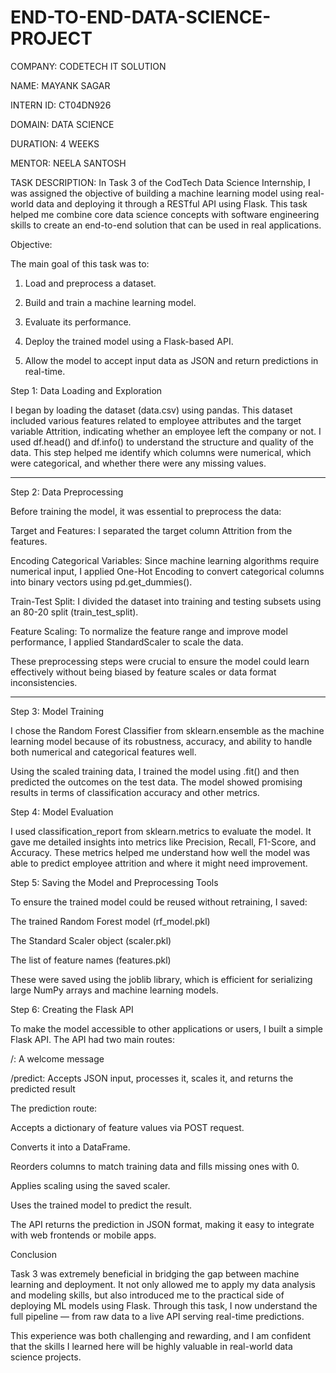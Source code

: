# END-TO-END-DATA-SCIENCE-PROJECT

COMPANY: CODETECH IT SOLUTION

NAME: MAYANK SAGAR

INTERN ID: CT04DN926

DOMAIN: DATA SCIENCE

DURATION: 4 WEEKS

MENTOR: NEELA SANTOSH

TASK DESCRIPTION: 
In Task 3 of the CodTech Data Science Internship, I was assigned the objective of building a machine learning model using real-world data and deploying it through a RESTful API using Flask. This task helped me combine core data science concepts with software engineering skills to create an end-to-end solution that can be used in real applications.

Objective:

The main goal of this task was to:

1. Load and preprocess a dataset.


2. Build and train a machine learning model.


3. Evaluate its performance.


4. Deploy the trained model using a Flask-based API.


5. Allow the model to accept input data as JSON and return predictions in real-time.




Step 1: Data Loading and Exploration

I began by loading the dataset (data.csv) using pandas. This dataset included various features related to employee attributes and the target variable Attrition, indicating whether an employee left the company or not. I used df.head() and df.info() to understand the structure and quality of the data. This step helped me identify which columns were numerical, which were categorical, and whether there were any missing values.


---

Step 2: Data Preprocessing

Before training the model, it was essential to preprocess the data:

Target and Features: I separated the target column Attrition from the features.

Encoding Categorical Variables: Since machine learning algorithms require numerical input, I applied One-Hot Encoding to convert categorical columns into binary vectors using pd.get_dummies().

Train-Test Split: I divided the dataset into training and testing subsets using an 80-20 split (train_test_split).

Feature Scaling: To normalize the feature range and improve model performance, I applied StandardScaler to scale the data.


These preprocessing steps were crucial to ensure the model could learn effectively without being biased by feature scales or data format inconsistencies.


---

Step 3: Model Training

I chose the Random Forest Classifier from sklearn.ensemble as the machine learning model because of its robustness, accuracy, and ability to handle both numerical and categorical features well.

Using the scaled training data, I trained the model using .fit() and then predicted the outcomes on the test data. The model showed promising results in terms of classification accuracy and other metrics.

 Step 4: Model Evaluation

I used classification_report from sklearn.metrics to evaluate the model. It gave me detailed insights into metrics like Precision, Recall, F1-Score, and Accuracy. These metrics helped me understand how well the model was able to predict employee attrition and where it might need improvement.


Step 5: Saving the Model and Preprocessing Tools

To ensure the trained model could be reused without retraining, I saved:

The trained Random Forest model (rf_model.pkl)

The Standard Scaler object (scaler.pkl)

The list of feature names (features.pkl)


These were saved using the joblib library, which is efficient for serializing large NumPy arrays and machine learning models.


Step 6: Creating the Flask API

To make the model accessible to other applications or users, I built a simple Flask API. The API had two main routes:

/: A welcome message

/predict: Accepts JSON input, processes it, scales it, and returns the predicted result


The prediction route:

Accepts a dictionary of feature values via POST request.

Converts it into a DataFrame.

Reorders columns to match training data and fills missing ones with 0.

Applies scaling using the saved scaler.

Uses the trained model to predict the result.


The API returns the prediction in JSON format, making it easy to integrate with web frontends or mobile apps.


Conclusion

Task 3 was extremely beneficial in bridging the gap between machine learning and deployment. It not only allowed me to apply my data analysis and modeling skills, but also introduced me to the practical side of deploying ML models using Flask. Through this task, I now understand the full pipeline — from raw data to a live API serving real-time predictions.

This experience was both challenging and rewarding, and I am confident that the skills I learned here will be highly valuable in real-world data science projects.
